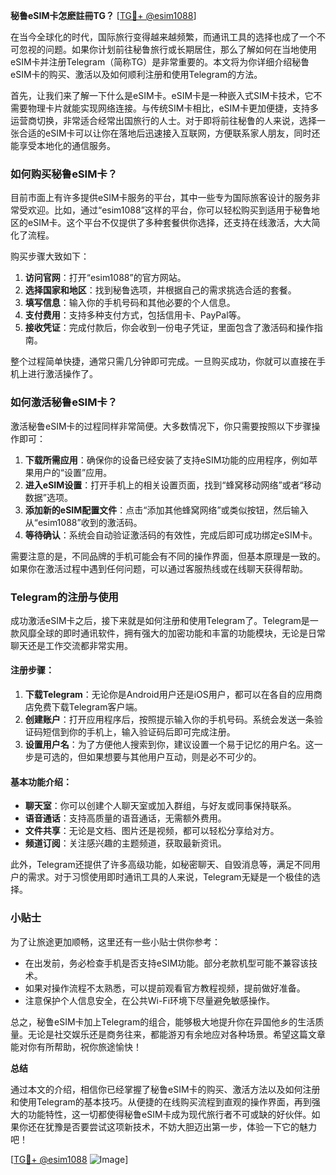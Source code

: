 **秘鲁eSIM卡怎麽註冊TG？** [[TG💪+ @esim1088](https://t.me/s/esim1088)]

在当今全球化的时代，国际旅行变得越来越频繁，而通讯工具的选择也成了一个不可忽视的问题。如果你计划前往秘鲁旅行或长期居住，那么了解如何在当地使用eSIM卡并注册Telegram（简称TG）是非常重要的。本文将为你详细介绍秘鲁eSIM卡的购买、激活以及如何顺利注册和使用Telegram的方法。

首先，让我们来了解一下什么是eSIM卡。eSIM卡是一种嵌入式SIM卡技术，它不需要物理卡片就能实现网络连接。与传统SIM卡相比，eSIM卡更加便捷，支持多运营商切换，非常适合经常出国旅行的人士。对于即将前往秘鲁的人来说，选择一张合适的eSIM卡可以让你在落地后迅速接入互联网，方便联系家人朋友，同时还能享受本地化的通信服务。

### 如何购买秘鲁eSIM卡？

目前市面上有许多提供eSIM卡服务的平台，其中一些专为国际旅客设计的服务非常受欢迎。比如，通过“esim1088”这样的平台，你可以轻松购买到适用于秘鲁地区的eSIM卡。这个平台不仅提供了多种套餐供你选择，还支持在线激活，大大简化了流程。

购买步骤大致如下：
1. **访问官网**：打开“esim1088”的官方网站。
2. **选择国家和地区**：找到秘鲁选项，并根据自己的需求挑选合适的套餐。
3. **填写信息**：输入你的手机号码和其他必要的个人信息。
4. **支付费用**：支持多种支付方式，包括信用卡、PayPal等。
5. **接收凭证**：完成付款后，你会收到一份电子凭证，里面包含了激活码和操作指南。

整个过程简单快捷，通常只需几分钟即可完成。一旦购买成功，你就可以直接在手机上进行激活操作了。

### 如何激活秘鲁eSIM卡？

激活秘鲁eSIM卡的过程同样非常简便。大多数情况下，你只需要按照以下步骤操作即可：

1. **下载所需应用**：确保你的设备已经安装了支持eSIM功能的应用程序，例如苹果用户的“设置”应用。
2. **进入eSIM设置**：打开手机上的相关设置页面，找到“蜂窝移动网络”或者“移动数据”选项。
3. **添加新的eSIM配置文件**：点击“添加其他蜂窝网络”或类似按钮，然后输入从“esim1088”收到的激活码。
4. **等待确认**：系统会自动验证激活码的有效性，完成后即可成功绑定eSIM卡。

需要注意的是，不同品牌的手机可能会有不同的操作界面，但基本原理是一致的。如果你在激活过程中遇到任何问题，可以通过客服热线或在线聊天获得帮助。

### Telegram的注册与使用

成功激活eSIM卡之后，接下来就是如何注册和使用Telegram了。Telegram是一款风靡全球的即时通讯软件，拥有强大的加密功能和丰富的功能模块，无论是日常聊天还是工作交流都非常实用。

#### 注册步骤：
1. **下载Telegram**：无论你是Android用户还是iOS用户，都可以在各自的应用商店免费下载Telegram客户端。
2. **创建账户**：打开应用程序后，按照提示输入你的手机号码。系统会发送一条验证码短信到你的手机上，输入验证码后即可完成注册。
3. **设置用户名**：为了方便他人搜索到你，建议设置一个易于记忆的用户名。这一步是可选的，但如果想要与其他用户互动，则是必不可少的。

#### 基本功能介绍：
- **聊天室**：你可以创建个人聊天室或加入群组，与好友或同事保持联系。
- **语音通话**：支持高质量的语音通话，无需额外费用。
- **文件共享**：无论是文档、图片还是视频，都可以轻松分享给对方。
- **频道订阅**：关注感兴趣的主题频道，获取最新资讯。

此外，Telegram还提供了许多高级功能，如秘密聊天、自毁消息等，满足不同用户的需求。对于习惯使用即时通讯工具的人来说，Telegram无疑是一个极佳的选择。

### 小贴士

为了让旅途更加顺畅，这里还有一些小贴士供你参考：
- 在出发前，务必检查手机是否支持eSIM功能。部分老款机型可能不兼容该技术。
- 如果对操作流程不太熟悉，可以提前观看官方教程视频，提前做好准备。
- 注意保护个人信息安全，在公共Wi-Fi环境下尽量避免敏感操作。

总之，秘鲁eSIM卡加上Telegram的组合，能够极大地提升你在异国他乡的生活质量。无论是社交娱乐还是商务往来，都能游刃有余地应对各种场景。希望这篇文章能对你有所帮助，祝你旅途愉快！

**总结**

通过本文的介绍，相信你已经掌握了秘鲁eSIM卡的购买、激活方法以及如何注册和使用Telegram的基本技巧。从便捷的在线购买流程到直观的操作界面，再到强大的功能特性，这一切都使得秘鲁eSIM卡成为现代旅行者不可或缺的好伙伴。如果你还在犹豫是否要尝试这项新技术，不妨大胆迈出第一步，体验一下它的魅力吧！

[[TG💪+ @esim1088](https://t.me/s/esim1088) ![Image](https://i.postimg.cc/4NQfJmqS/Snipaste-2025-05-13-00-14-12.png)]